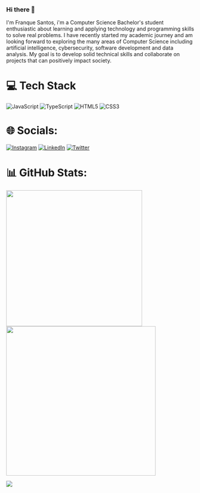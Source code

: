 ### Hi there 👋

I'm Franque Santos, i'm a Computer Science Bachelor's student enthusiastic about learning and applying technology and programming skills to solve real problems. I have recently started my academic journey and am looking forward to exploring the many areas of Computer Science including artificial intelligence, cybersecurity, software development and data analysis. My goal is to develop solid technical skills and collaborate on projects that can positively impact society.



# 💻 Tech Stack
![JavaScript](https://img.shields.io/badge/javascript-%23323330.svg?style=for-the-badge&logo=javascript&logoColor=%23F7DF1E) ![TypeScript](https://img.shields.io/badge/typescript-%23007ACC.svg?style=for-the-badge&logo=typescript&logoColor=white) ![HTML5](https://img.shields.io/badge/html5-%23E34F26.svg?style=for-the-badge&logo=html5&logoColor=white) ![CSS3](https://img.shields.io/badge/css3-%231572B6.svg?style=for-the-badge&logo=css3&logoColor=white) 

# 🌐 Socials:
[![Instagram](https://img.shields.io/badge/Instagram-%23E4405F.svg?logo=Instagram&logoColor=white)](https://www.instagram.com/franque.code/) [![LinkedIn](https://img.shields.io/badge/LinkedIn-%230077B5.svg?logo=linkedin&logoColor=white)](https://www.linkedin.com/in/franque-santos)  [![Twitter](https://img.shields.io/badge/Twitter-%231DA1F2.svg?logo=Twitter&logoColor=white)](https://twitter.com/franque_code) 

# 📊 GitHub Stats:
<img src="https://github-readme-stats.vercel.app/api?username=franquesantos&show_icons=true&theme=dark"  width="364px" />                    <img src="https://github-readme-streak-stats.herokuapp.com/?user=franquesantos&theme=dark&hide_border=false"  width="400px" />



![](https://github-readme-stats-wheat-two-53.vercel.app/api/top-langs/?username=franquesantos&theme=dark&hide_border=false&include_all_commits=false&count_private=false&layout=compact)
